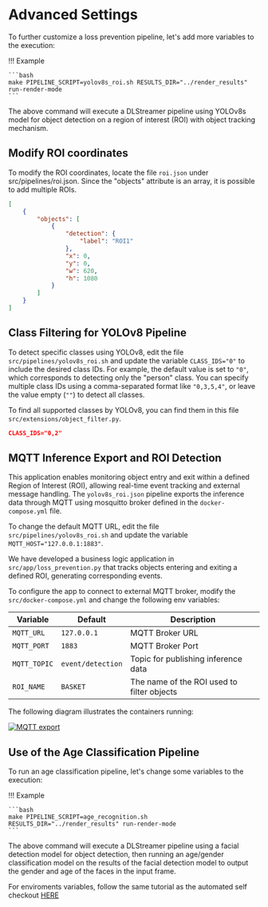 # Advanced Settings

To further customize a loss prevention pipeline, let's add more variables to the execution:

!!! Example

    ```bash
    make PIPELINE_SCRIPT=yolov8s_roi.sh RESULTS_DIR="../render_results"  run-render-mode
    ```

The above command will execute a DLStreamer pipeline using YOLOv8s model for object detection on a region of interest (ROI) with object tracking mechanism.

## Modify ROI coordinates

To modify the ROI coordinates, locate the file `roi.json` under src/pipelines/roi.json. Since the "objects" attribute is an array, it is possible to add multiple ROIs.

```json
[
    {
        "objects": [
            {
                "detection": {
                    "label": "ROI1"
                },
                "x": 0,
                "y": 0,
                "w": 620,
                "h": 1080
            }           
        ]
    }
]
```
## Class Filtering for YOLOv8 Pipeline

To detect specific classes using YOLOv8, edit the file `src/pipelines/yolov8s_roi.sh` and update the variable `CLASS_IDS="0"` to include the desired class IDs. For example, the default value is set to `"0"`, which corresponds to detecting only the "person" class. You can specify multiple class IDs using a comma-separated format like `"0,3,5,4"`, or leave the value empty (`""`) to detect all classes.

To find all supported classes by YOLOv8, you can find them in this file `src/extensions/object_filter.py`.

```json
CLASS_IDS="0,2"
```

## MQTT Inference Export and ROI Detection

This application enables monitoring object entry and exit within a defined Region of Interest (ROI), allowing real-time event tracking and external message handling.
The `yolov8s_roi.json` pipeline exports the inference data through MQTT using mosquitto broker defined in the `docker-compose.yml` file. 

To change the default MQTT URL, edit the file `src/pipelines/yolov8s_roi.sh` and update the variable `MQTT_HOST="127.0.0.1:1883"`.

We have developed a business logic application in `src/app/loss_prevention.py` that tracks objects entering and exiting a defined ROI, generating corresponding events.

To configure the app to connect to external MQTT broker, modify the `src/docker-compose.yml` and change the following env variables:

| Variable   | Default        | Description                              |
|------------|----------------|------------------------------------------|
| `MQTT_URL` | `127.0.0.1`    | MQTT Broker URL                          |
| `MQTT_PORT`| `1883`         | MQTT Broker Port                         |
| `MQTT_TOPIC` | `event/detection` | Topic for publishing inference data   |
| `ROI_NAME` | `BASKET`       | The name of the ROI used to filter objects |


The following diagram illustrates the containers running:  

[![MQTT export](./images/mqtt-diagram.jpg)](./images/mqtt-diagram.jpg)

## Use of the Age Classification Pipeline

To run an age classification pipeline, let's change some variables to the execution:

!!! Example

    ```bash
    make PIPELINE_SCRIPT=age_recognition.sh RESULTS_DIR="../render_results" run-render-mode
    ```

The above command will execute a DLStreamer pipeline using a facial detection model for object detection, then running an age/gender classification model on the results of the facial detection model to output the gender and age of the faces in the input frame.

For enviroments variables, follow the same tutorial as the automated self checkout [HERE](../automated-self-checkout/advanced.md)


